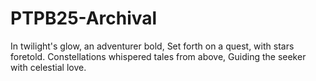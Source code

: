 # PTPB25-Archival
In twilight's glow, an adventurer bold, Set forth on a quest, with stars foretold. Constellations whispered tales from above, Guiding the seeker with celestial love.
